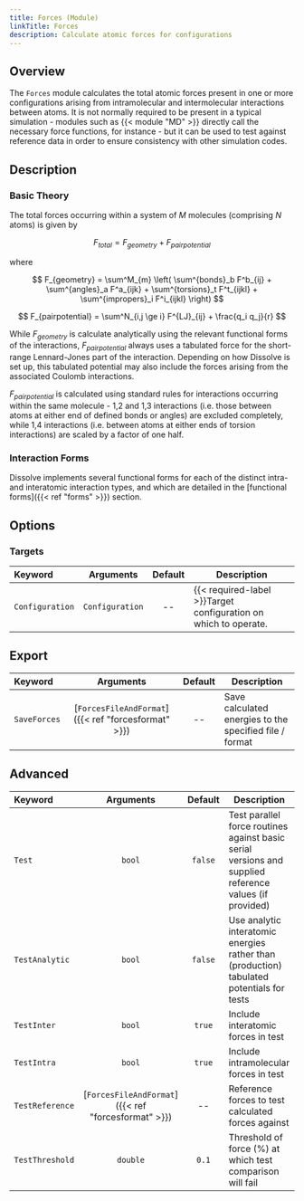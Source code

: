 ```yaml
---
title: Forces (Module)
linkTitle: Forces
description: Calculate atomic forces for configurations
---
```


## Overview

The `Forces` module calculates the total atomic forces present in one or more configurations arising from intramolecular and intermolecular interactions between atoms. It is not normally required to be present in a typical simulation - modules such as {{< module "MD" >}} directly call the necessary force functions, for instance - but it can be used to test against reference data in order to ensure consistency with other simulation codes.

## Description

### Basic Theory

The total forces occurring within a system of $M$ molecules (comprising $N$ atoms) is given by

$$ F_{total} = F_{geometry} + F_{pairpotential} $$

where

$$ F_{geometry} = \sum^M_{m} \left( \sum^{bonds}_b F^b_{ij} + \sum^{angles}_a F^a_{ijk} + \sum^{torsions}_t F^t_{ijkl} + \sum^{impropers}_i F^i_{ijkl} \right) $$

$$ F_{pairpotential} = \sum^N_{i,j \ge i} F^{LJ}_{ij} + \frac{q_i q_j}{r} $$

While $F_{geometry}$ is calculate analytically using the relevant functional forms of the interactions, $F_{pairpotential}$ always uses a tabulated force for the short-range Lennard-Jones part of the interaction. Depending on how Dissolve is set up, this tabulated potential may also include the forces arising from the associated Coulomb interactions.

$F_{pairpotential}$ is calculated using standard rules for interactions occurring within the same molecule - 1,2 and 1,3 interactions (i.e. those between atoms at either end of defined bonds or angles) are excluded completely, while 1,4 interactions (i.e. between atoms at either ends of torsion interactions) are scaled by a factor of one half.

### Interaction Forms

Dissolve implements several functional forms for each of the distinct intra- and interatomic interaction types, and which are detailed in the [functional forms]({{< ref "forms" >}}) section.

## Options

### Targets
|Keyword|Arguments|Default|Description|
|:------|:--:|:-----:|-----------|
|`Configuration`|`Configuration`|--|{{< required-label >}}Target configuration on which to operate.|

## Export

|Keyword|Arguments|Default|Description|
|:------|:-------:|:-----:|-----------|
|`SaveForces`|[`ForcesFileAndFormat`]({{< ref "forcesformat" >}})|--|Save calculated energies to the specified file / format|

## Advanced

|Keyword|Arguments|Default|Description|
|:------|:-------:|:-----:|-----------|
|`Test`|`bool`|`false`|Test parallel force routines against basic serial versions and supplied reference values (if provided)|
|`TestAnalytic`|`bool`|`false`|Use analytic interatomic energies rather than (production) tabulated potentials for tests|
|`TestInter`|`bool`|`true`|Include interatomic forces in test|
|`TestIntra`|`bool`|`true`|Include intramolecular forces in test|
|`TestReference`|[`ForcesFileAndFormat`]({{< ref "forcesformat" >}})|--|Reference forces to test calculated forces against|
|`TestThreshold`|`double`|`0.1`|Threshold of force (%) at which test comparison will fail|
